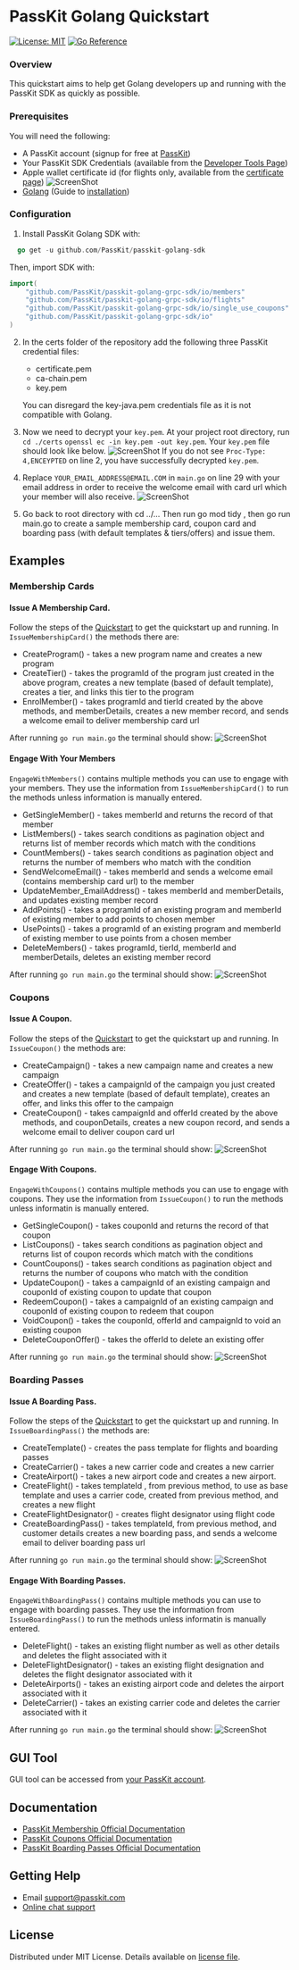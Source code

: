 PassKit Golang Quickstart
=======================
[![License: MIT](https://img.shields.io/badge/License-MIT-yellow.svg)](https://opensource.org/licenses/MIT)
[![Go Reference](https://pkg.go.dev/badge/github.com/PassKit/passkit-golang-grpc-sdk.svg)](https://pkg.go.dev/github.com/PassKit/passkit-golang-grpc-sdk)

### Overview

This quickstart aims to help  get Golang developers up and running with the PassKit SDK as quickly as possible.

### Prerequisites

You will need the following:
- A PassKit account (signup for free at [PassKit](https://app.passkit.com))
- Your PassKit SDK Credentials (available from the [Developer Tools Page](https://app.passkit.com/app/account/developer-tools))
- Apple wallet certificate id (for flights only, available from the [certificate page](https://app.passkit.com/app/account/certificates))
 ![ScreenShot](images/certificate.png)
- [Golang](https://go.dev/dl/) (Guide to [installation](https://go.dev/doc/install))

### Configuration

1. Install PassKit Golang SDK with:
 ``` go
   go get -u github.com/PassKit/passkit-golang-sdk
   ```
   Then, import SDK with:
```go
import(
    "github.com/PassKit/passkit-golang-grpc-sdk/io/members"
    "github.com/PassKit/passkit-golang-grpc-sdk/io/flights"
    "github.com/PassKit/passkit-golang-grpc-sdk/io/single_use_coupons"
    "github.com/PassKit/passkit-golang-grpc-sdk/io"
)
```
2. In the certs folder of the repository add the following three PassKit credential files:
    - certificate.pem
    - ca-chain.pem
    - key.pem
    
    You can disregard the key-java.pem credentials file as it is not compatible with Golang.

3. Now we need to decrypt your `key.pem`. At your project root directory, run `cd ./certs`  `openssl ec -in key.pem -out key.pem`. Your `key.pem` file should look like below.
   ![ScreenShot](https://raw.githubusercontent.com/PassKit/passkit-golang-members-quickstart/master/images/decrypted_key_pem.png)
   If you do not see `Proc-Type: 4,ENCEYPTED` on line 2, you have successfully decrypted `key.pem`.
   
4. Replace `YOUR_EMAIL_ADDRESS@EMAIL.COM` in `main.go` on line 29 with your email address in order to receive the welcome email with card url which your member will also receive.
![ScreenShot](images/email.png)

5. Go back to root directory with cd ../... Then run go mod tidy , then go run main.go to create a sample membership card, coupon card and boarding pass (with default templates & tiers/offers) and issue them.

## Examples
###  Membership Cards
#### Issue A Membership Card.
Follow the steps of the [Quickstart](#quickstart) to get the quickstart up and running.
In `IssueMembershipCard()` the methods there are:
- CreateProgram() - takes a new program name and creates a new program
- CreateTier() -  takes the programId of the program just created in the above program, creates a new template (based of default template), creates a tier, and links this tier to the program
- EnrolMember() - takes programId and tierId created by the above methods, and memberDetails, creates a new member record, and sends a welcome email to deliver membership card url

After running `go run main.go` the terminal should show:
![ScreenShot](images/issue-membership-card.png)

#### Engage With Your Members
`EngageWithMembers()` contains multiple methods you can use to engage with your members. They use the information from `IssueMembershipCard()` to run the methods unless information is manually entered.
- GetSingleMember() - takes memberId and returns the record of that member
- ListMembers() - takes search conditions as pagination object and returns list of member records which match with the conditions
- CountMembers() - takes search conditions as pagination object and returns the number of members who match with the condition
- SendWelcomeEmail() - takes memberId and sends a welcome email (contains membership card url) to the member
- UpdateMember_EmailAddress() - takes memberId and memberDetails, and updates existing member record
- AddPoints() - takes a programId of an existing program and memberId of existing member to add points to chosen member
- UsePoints() - takes a programId of an existing program and memberId of existing member to use points from a chosen member
- DeleteMembers() - takes programId, tierId, memberId and memberDetails, deletes an existing member record

After running `go run main.go` the terminal should show:
![ScreenShot](images/engage-with-members.png)

###  Coupons
#### Issue A Coupon.
Follow the steps of the [Quickstart](#quickstart) to get the quickstart up and running.
In `IssueCoupon()` the methods are:
- CreateCampaign() - takes a new campaign name and creates a new campaign
- CreateOffer() - takes a campaignId of the campaign you just created and creates a new template (based of default template), creates an offer, and links this offer to the campaign
- CreateCoupon() - takes campaignId and offerId created by the above methods, and couponDetails, creates a new coupon record, and sends a welcome email to deliver coupon card url

After running `go run main.go` the terminal should show:
![ScreenShot](images/issue-coupon.png)

#### Engage With Coupons.
`EngageWithCoupons()` contains multiple methods you can use to engage with coupons. They use the information from `IssueCoupon()` to run the methods unless informatin is manually entered.
- GetSingleCoupon() - takes couponId and returns the record of that coupon
- ListCoupons() - takes search conditions as pagination object and returns list of coupon records which match with the conditions
- CountCoupons() - takes search conditions as pagination object and returns the number of coupons who match with the condition
- UpdateCoupon() - takes a campaignId of an existing campaign and couponId of existing coupon to update that coupon
- RedeemCoupon() - takes a campaignId of an existing campaign and couponId of existing coupon to redeem that coupon
- VoidCoupon() - takes the couponId, offerId and campaignId to void an existing coupon
- DeleteCouponOffer() - takes the offerId to delete an existing offer

After running `go run main.go` the terminal should show:
![ScreenShot](images/engage-with-coupons.png)

### Boarding Passes
#### Issue A Boarding Pass.
Follow the steps of the [Quickstart](#quickstart) to get the quickstart up and running.
In `IssueBoardingPass()` the methods are:
- CreateTemplate() - creates the pass template for flights and boarding passes
- CreateCarrier() - takes a new carrier code and creates a new carrier
- CreateAirport() - takes a new airport code and creates a new airport.
- CreateFlight() - takes templateId , from previous method, to use as base template and uses a carrier code, created from previous method, and creates a new flight
- CreateFlightDesignator() - creates flight designator using flight code
- CreateBoardingPass() - takes templateId, from previous method, and customer details creates a new boarding pass, and sends a welcome email to deliver boarding pass url

After running `go run main.go` the terminal should show:
![ScreenShot](images/issue-boarding-pass.png)


#### Engage With Boarding Passes.
`EngageWithBoardingPass()` contains multiple methods you can use to engage with boarding passes. They use the information from `IssueBoardingPass()` to run the methods unless informatin is manually entered.
- DeleteFlight() - takes an existing flight number as well as other details and deletes the flight associated with it
- DeleteFlightDesignator() - takes an existing flight designation and deletes the flight designator associated with it
- DeleteAirports() - takes an existing airport code and deletes the airport associated with it
- DeleteCarrier() - takes an existing carrier code and deletes the carrier associated with it

After running `go run main.go` the terminal should show:
![ScreenShot](images/engage-with-boarding-pass.png)

## GUI Tool
GUI tool can be accessed from [your PassKit account](https://app.passkit.com/login).

## Documentation
* [PassKit Membership Official Documentation](https://docs.passkit.io/protocols/member)
* [PassKit Coupons Official Documentation](https://docs.passkit.io/protocols/coupon)
* [PassKit Boarding Passes Official Documentation](https://docs.passkit.io/protocols/boarding)


## Getting Help
* Email [support@passkit.com](email:support@passkit.com)
* [Online chat support](https://passkit.com/)

## License
Distributed under MIT License. Details available on [license file](#).
